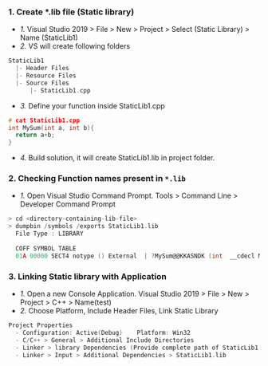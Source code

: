### 1. Create *.lib file (Static library)
- *1.* Visual Studio 2019 > File > New > Project > Select (Static Library) > Name (StaticLib1)
- *2.* VS will create following folders
```c
StaticLib1
  |- Header Files
  |- Resource Files
  |- Source Files
      |- StaticLib1.cpp
```
- *3.* Define your function inside StaticLib1.cpp
```c
# cat StaticLib1.cpp
int MySum(int a, int b){
  return a+b;
}
```
- *4.* Build solution, it will create StaticLib1.lib in project folder.

### 2. Checking Function names present in `*.lib`
- *1.* Open Visual Studio Command Prompt. Tools > Command Line > Developer Command Prompt
```c
> cd <directory-containing-lib-file>
> dumpbin /symbols /exports StaticLib1.lib
  File Type : LIBRARY
  
  COFF SYMBOL TABLE
  01A 00000 SECT4 notype () External  | ?MySum@@KKASNDK (int  __cdecl MySum(int, int))
```

### 3. Linking Static library with Application
- *1.* Open a new Console Application. Visual Studio 2019 > File > New > Project > C++ > Name(test)
- *2.* Choose Platform, Include Header Files, Link Static Library
```c
Project Properties 
  - Configuration: Active(Debug)    Platform: Win32
  - C/C++ > General > Additional Include Directories                         //Include Header file
  - Linker > library Dependencies (Provide complete path of StaticLib1.lib)  //Link the Library
  - Linker > Input > Additional Dependencies > StaticLib1.lib                //Add Library Name
```
